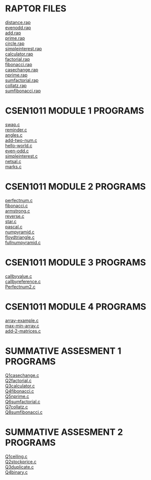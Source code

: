 # RAPTOR FILES


[distance.rap](https://github.com/PranatiKotra/CSEN1011/blob/7767299edd5dc1d80d7cd68ad823724542ef9f27/distance.rap)<br/>
[evenodd.rap](https://github.com/PranatiKotra/CSEN1011/blob/7767299edd5dc1d80d7cd68ad823724542ef9f27/evenodd.rap)<br/>
[add.rap](https://github.com/PranatiKotra/CSEN1011/blob/de14d58c1bc5eeb39591e7d15ce4c4b81eb87430/add.rap)<br/>
[prime.rap](https://github.com/PranatiKotra/CSEN1011/blob/85da2541064cc67b651ba8c6c3cc50fd1846989e/prime.rap)<br/>
[circle.rap](https://github.com/PranatiKotra/CSEN1011/blob/4dcad8fc42587e0d782dc52b3985490c1ddc1e17/circle.rap)<br/>
[simpleinterest.rap](https://github.com/PranatiKotra/CSEN1011/blob/8863514ddb3131515910c61d76ce3c4c6634a364/simpleinterest.rap)<br/>
[calculator.rap](https://github.com/PranatiKotra/CSEN1011/blob/13ab056e430f8c5f4919942556275e66938fd127/calculator.rap)<br/>
[factorial.rap](https://github.com/PranatiKotra/CSEN1011/blob/8db145f3d9af346f3bed10945512bf04c8252c8b/factorial.rap)<br/>
[fibonacci.rap](https://github.com/PranatiKotra/CSEN1011/blob/d308872599e3dab7cf25635181df49724500e1be/fibonacci.rap)<br/>
[casechange.rap](https://github.com/PranatiKotra/CSEN1011/blob/671bf26ce933c7c544f33664e8aad43d9e6754a5/casechange.rap)<br/>
[nprime.rap](https://github.com/PranatiKotra/CSEN1011/blob/895261a804c25f02d70a97c4cb5dcbaf7f915577/nprime.rap)<br/>
[sumfactorial.rap](https://github.com/PranatiKotra/CSEN1011/blob/da300f5329e1ed14937572b6719f12b80f048cfb/sumfactorial.rap)<br/>
[collatz.rap](https://github.com/PranatiKotra/CSEN1011/blob/a741f497fc4e0ffa0b57af6196ca2635d2c41b0c/collatz.rap)<br/>
[sumfibonacci.rap](https://github.com/PranatiKotra/CSEN1011/blob/0433ed7a218199c66b5add31be2dc87c069ef59c/sumfibonacci.rap)<br/>


# CSEN1011 MODULE 1 PROGRAMS


[swap.c](https://github.com/PranatiKotra/CSEN1011/blob/5658996a6389cc92515eb526bd84d09471220988/swap.c)<br/>
[reminder.c](https://github.com/PranatiKotra/CSEN1011/blob/5658996a6389cc92515eb526bd84d09471220988/reminder.c)<br/>
[angles.c](https://github.com/PranatiKotra/CSEN1011/blob/5658996a6389cc92515eb526bd84d09471220988/angles.c)<br/>
[add-two-num.c](https://github.com/PranatiKotra/CSEN1011/blob/5658996a6389cc92515eb526bd84d09471220988/add-two-num.c)<br/>
[hello-world.c](https://github.com/PranatiKotra/CSEN1011/blob/305d1f35a84c8b1632e26fd59eb27962d6adc1b1/hello-world.c)<br/>
[even-odd.c](https://github.com/PranatiKotra/CSEN1011/blob/4638212ccdb9bab51e4494b8d750f056578f2568/even-odd.c)<br/>
[simpleinterest.c](https://github.com/PranatiKotra/CSEN1011/blob/4c59365289209756ba8e1d7f730a7ce1d876e11d/simpleinterest.c)<br/>
[netsal.c](https://github.com/PranatiKotra/CSEN1011/blob/4c59365289209756ba8e1d7f730a7ce1d876e11d/netsal.c)<br/>
[marks.c](https://github.com/PranatiKotra/CSEN1011/blob/4c59365289209756ba8e1d7f730a7ce1d876e11d/marks.c)<br/>


# CSEN1011 MODULE 2 PROGRAMS


[perfectnum.c](https://github.com/PranatiKotra/CSEN1011/blob/a7e4a84e7ba910aabbd7df7d701d5578d434e25e/perfectnum.c)<br/>
[fibonacci.c](https://github.com/PranatiKotra/CSEN1011/blob/a7e4a84e7ba910aabbd7df7d701d5578d434e25e/fibonacci.c)<br/>
[armstrong.c](https://github.com/PranatiKotra/CSEN1011/blob/a7e4a84e7ba910aabbd7df7d701d5578d434e25e/armstrong.c)<br/>
[reverse.c](https://github.com/PranatiKotra/CSEN1011/blob/e22ef53bf08ff4a79e595c7183350f1835982a1c/reverse.c)<br/>
[star.c](https://github.com/PranatiKotra/CSEN1011/blob/9a50fa82f2e1360a3a58d266654433b88a01c038/star.c)<br/>
[pascal.c](https://github.com/PranatiKotra/CSEN1011/blob/4c59365289209756ba8e1d7f730a7ce1d876e11d/pascal.c)<br/>
[numpyramid.c](https://github.com/PranatiKotra/CSEN1011/blob/43e6f1da7076d4481acc6a8409d45197592b662e/numpyramid.c)<br/>
[floydtriangle.c](https://github.com/PranatiKotra/CSEN1011/blob/ecca3c80bf88f8426604a483a383d0f6ab060a51/floydtriangle.c)<br/>
[fullnumpyramid.c](https://github.com/PranatiKotra/CSEN1011/blob/23eecec774cec4883e3802faaed1d041b4800699/fullnumpyramid.c)<br/>


# CSEN1011 MODULE 3 PROGRAMS


[callbyvalue.c](https://github.com/PranatiKotra/CSEN1011/blob/00bc5d437d73f31573cfcb65976f298471838c5a/callbyvalue.c)<br/>
[callbyreference.c](https://github.com/PranatiKotra/CSEN1011/blob/675eb2a3a725008da2447160329110672266f5a1/callbyreference.c)<br/>
[Perfectnum2.c](https://github.com/PranatiKotra/CSEN1011/blob/afbf696c0528516049ad3e07e56c93ba8cfee3ac/perfectnum2.c)<br/>


# CSEN1011 MODULE 4 PROGRAMS


[array-example.c](https://github.com/PranatiKotra/CSEN1011/blob/14efada7c376212bf45b25f8d998dee44d29455e/Module%204%20Programs/array-example.c)<br/>
[max-min-array.c](https://github.com/PranatiKotra/CSEN1011/blob/bb3d10719b9d0c755c6347d2bbbfeb7060dc317c/Module%204%20Programs/max-min-array.c)<br/>
[add-2-matrices.c](https://github.com/PranatiKotra/CSEN1011/blob/6dabc5e69d9ea6c4cbb557e498ec069b44adb2c5/Module%204%20Programs/add-2-matrices.c)<br/>


# SUMMATIVE ASSESMENT 1 PROGRAMS
[Q1casechange.c](https://github.com/PranatiKotra/CSEN1011/blob/1ce97e08dd401765fc9e7f5e1aa6695d370e047d/Q1casechange.c)<br/>
[Q2factorial.c](https://github.com/PranatiKotra/CSEN1011/blob/6d706882a0318270445dbaa3a4542095fc4eef73/Q2factorial.c)<br/>
[Q3calculator.c](https://github.com/PranatiKotra/CSEN1011/blob/44da52b972c21ff8320bb57cb5a54c9df311ca33/Q3calculator.c)<br/>
[Q4fibonacci.c](https://github.com/PranatiKotra/CSEN1011/blob/44da52b972c21ff8320bb57cb5a54c9df311ca33/Q4fibonacci.c)<br/>
[Q5nprime.c](https://github.com/PranatiKotra/CSEN1011/blob/bffc72b450945f936320da8fef3ef624f6f5750f/Q5nprime.c)<br/>
[Q6sumfactorial.c](https://github.com/PranatiKotra/CSEN1011/blob/a6fe91e36560aa6e2145c4f11c7d87c817f6fb2f/Q6sumfactorial.c)<br/>
[Q7collatz.c](https://github.com/PranatiKotra/CSEN1011/blob/a6fe91e36560aa6e2145c4f11c7d87c817f6fb2f/Q7collatz.c)<br/>
[Q8sumfibonacci.c](https://github.com/PranatiKotra/CSEN1011/blob/a6fe91e36560aa6e2145c4f11c7d87c817f6fb2f/Q8sumfibonacci.c)<br/>


# SUMMATIVE ASSESMENT 2 PROGRAMS


[Q1ceiling.c](https://github.com/PranatiKotra/CSEN1011/blob/bb3d10719b9d0c755c6347d2bbbfeb7060dc317c/Summative%20Assesment%202/Q1ceiling.c)<br/>
[Q2stockprice.c](https://github.com/PranatiKotra/CSEN1011/blob/bb3d10719b9d0c755c6347d2bbbfeb7060dc317c/Summative%20Assesment%202/Q2stockprice.c)<br/>
[Q3duplicate.c](https://github.com/PranatiKotra/CSEN1011/blob/bb3d10719b9d0c755c6347d2bbbfeb7060dc317c/Summative%20Assesment%202/Q3duplicate.c)<br/>
[Q4binary.c](https://github.com/PranatiKotra/CSEN1011/blob/bb3d10719b9d0c755c6347d2bbbfeb7060dc317c/Summative%20Assesment%202/Q4binary.c)<br/>

